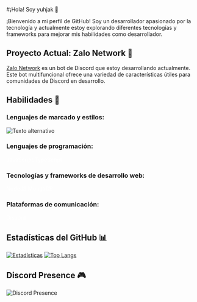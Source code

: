 #¡Hola! Soy yuhjak 👋

¡Bienvenido a mi perfil de GitHub! Soy un desarrollador apasionado por la tecnología y actualmente estoy explorando diferentes tecnologías y frameworks para mejorar mis habilidades como desarrollador.

## Proyecto Actual: Zalo Network 🤖

[Zalo Network](https://github.com/zalonetwork) es un bot de Discord que estoy desarrollando actualmente. Este bot multifuncional ofrece una variedad de características útiles para comunidades de Discord en desarrollo.

## Habilidades 🚀

### Lenguajes de marcado y estilos:
![Texto alternativo](https://drive.google.com/uc?id=1JhbrYsC1ft2q5-h4G_6fngqNrQFkBqSv)

### Lenguajes de programación:
<span class="rounded"  style=" color: white;"> <img src="https://drive.google.com/file/d/1NCkhHmCJHDpPxkqPNDq_iknSzeENZRoE/view?usp=drive_link" alt="">JavaScript</span> <span class="rounded"  style=" color: white;"> <img src="https://drive.google.com/file/d/1JhbrYsC1ft2q5-h4G_6fngqNrQFkBqSv/view?usp=drive_link" alt="">TypeScript</span>

### Tecnologías y frameworks de desarrollo web:
<span class="rounded"  style="color: white;"> <img src="" alt="">NodeJS</span> <span class="rounded"  style="color: white;"> <img src="" alt="">MongoDB</span>

### Plataformas de comunicación:
<span class="rounded"  style=" color: white;"> <img src="https://drive.google.com/file/d/1H7Tmruv7owcnW8vhTCI_vvE1pkeSfppo/view?usp=drive_link" alt="">Discord</span>

## Estadísticas del GitHub 📊

[![Estadísticas](https://github-readme-stats.vercel.app/api?username=yuhjak25&show_icons=true&theme=dark&hide_border=true)](https://github.com/yuhjak25) [![Top Langs](https://github-readme-stats.vercel.app/api/top-langs/?username=yuhjak25&layout=compact&theme=dark&hide_border=true)](https://github.com/yuhjak25)

## Discord Presence 🎮

![Discord Presence](https://lanyard-profile-readme.vercel.app/api/1211695322720501820)


